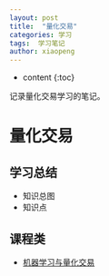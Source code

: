 ```yaml
---
layout: post
title:  "量化交易"
categories: 学习
tags:  学习笔记
author: xiaopeng
---
```


* content
{:toc}

记录量化交易学习的笔记。




# 量化交易


## 学习总结
* 知识总图
* 知识点

## 课程类

* [机器学习与量化交易](https://passionlv.github.io/2018/02/06/%E6%9C%BA%E5%99%A8%E5%AD%A6%E4%B9%A0%E4%B8%8E%E9%87%8F%E5%8C%96%E4%BA%A4%E6%98%93)
